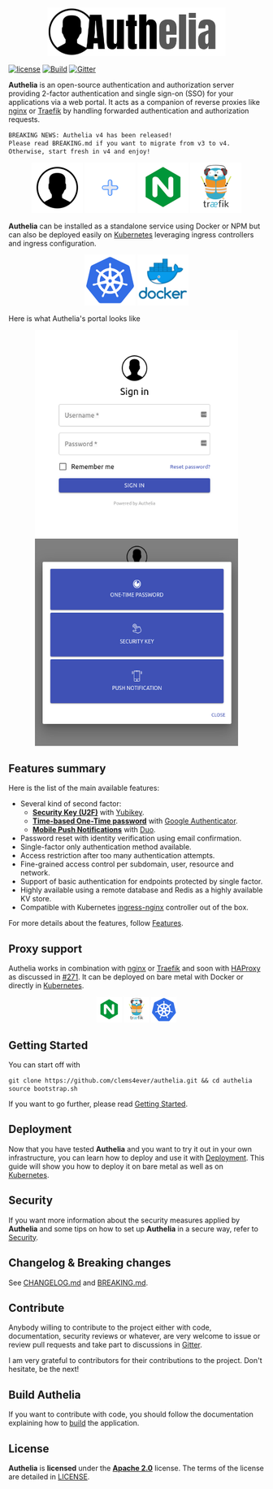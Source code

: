 <p align="center">
  <img src="./docs/images/authelia-title.png" width="350" title="Authelia">
</p>

  [![license](https://img.shields.io/badge/license-Apache%202.0-green.svg)][Apache 2.0]
  [![Build](https://travis-ci.org/clems4ever/authelia.svg?branch=master)](https://travis-ci.org/clems4ever/authelia)
  [![Gitter](https://img.shields.io/gitter/room/badges/shields.svg)](https://gitter.im/authelia/general?utm_source=share-link&utm_medium=link&utm_campaign=share-link)

**Authelia** is an open-source authentication and authorization server
providing 2-factor authentication and single sign-on (SSO) for your
applications via a web portal.
It acts as a companion of reverse proxies like [nginx] or [Traefik] by handling forwarded authentication and authorization requests.

    BREAKING NEWS: Authelia v4 has been released!
    Please read BREAKING.md if you want to migrate from v3 to v4. Otherwise, start fresh in v4 and enjoy!


<p align="center">
  <img src="./docs/images/logos/authelia.logo.png" height="100"/>
  <img src="./docs/images/plus.png" height="100"/>
  <img src="./docs/images/logos/nginx.logo.png" height="100"/>
  <img src="./docs/images/logos/traefik.logo.png" height="100"/>  
</p>

**Authelia** can be installed as a standalone service using Docker or NPM
but can also be deployed easily on [Kubernetes] leveraging ingress controllers and ingress configuration.

<p align="center">
  <img src="./docs/images/logos/kubernetes.logo.png" height="100"/>
  <img src="./docs/images/logos/docker.logo.png" width="100">
</p>

Here is what Authelia's portal looks like

<p align="center">
  <img src="./docs/images/1FA.png" width="400" />
  <img src="./docs/images/2FA-METHODS.png" width="400" />
</p>

## Features summary

Here is the list of the main available features:

* Several kind of second factor:
  * **[Security Key (U2F)](./docs/2factor/security-key.md)** with [Yubikey].
  * **[Time-based One-Time password](./docs/2factor/time-based-one-time-password.md)** with [Google Authenticator].
  * **[Mobile Push Notifications](./docs/2factor/duo-push-notifications.md)** with [Duo](https://duo.com/).
* Password reset with identity verification using email confirmation.
* Single-factor only authentication method available.
* Access restriction after too many authentication attempts.
* Fine-grained access control per subdomain, user, resource and network.
* Support of basic authentication for endpoints protected by single factor.
* Highly available using a remote database and Redis as a highly available KV store.
* Compatible with Kubernetes [ingress-nginx](https://github.com/kubernetes/ingress-nginx) controller out of the box.

For more details about the features, follow [Features](./docs/features.md).

## Proxy support

Authelia works in combination with [nginx] or [Traefik] and soon with [HAProxy] as discussed in
[#271](https://github.com/clems4ever/authelia/issues/271). It can be deployed on bare metal with
Docker or directly in [Kubernetes].

<p align="center">
  <img src="./docs/images/logos/nginx.logo.png" height="50"/>
  <img src="./docs/images/logos/traefik.logo.png" height="50"/> 
  <img src="./docs/images/logos/kubernetes.logo.png" height="50"/> 
</p>

## Getting Started

You can start off with

    git clone https://github.com/clems4ever/authelia.git && cd authelia
    source bootstrap.sh

If you want to go further, please read [Getting Started](./docs/getting-started.md).

## Deployment

Now that you have tested **Authelia** and you want to try it out in your own infrastructure,
you can learn how to deploy and use it with [Deployment](./docs/deployment-production.md).
This guide will show you how to deploy it on bare metal as well as on
[Kubernetes](https://kubernetes.io/).

## Security

If you want more information about the security measures applied by
**Authelia** and some tips on how to set up **Authelia** in a secure way,
refer to [Security](./docs/security.md).

## Changelog & Breaking changes

See [CHANGELOG.md](./CHANGELOG.md) and [BREAKING.md](./BREAKING.md).

## Contribute

Anybody willing to contribute to the project either with code, 
documentation, security reviews or whatever, are very welcome to issue
or review pull requests and take part to discussions in
[Gitter](https://gitter.im/authelia/general?utm_source=share-link&utm_medium=link&utm_campaign=share-link).

I am very grateful to contributors for their contributions to the project. Don't hesitate, be the next!

## Build Authelia

If you want to contribute with code, you should follow the documentation explaining how to [build](./docs/build-and-dev.md) the application.

## License

**Authelia** is **licensed** under the **[Apache 2.0]** license. The terms of the license are detailed
in [LICENSE](./LICENSE).


[Apache 2.0]: https://www.apache.org/licenses/LICENSE-2.0
[TOTP]: https://en.wikipedia.org/wiki/Time-based_One-time_Password_Algorithm
[Security Key]: https://www.yubico.com/about/background/fido/
[Yubikey]: https://www.yubico.com/products/yubikey-hardware/yubikey4/
[auth_request]: http://nginx.org/en/docs/http/ngx_http_auth_request_module.html
[Google Authenticator]: https://play.google.com/store/apps/details?id=com.google.android.apps.authenticator2&hl=en
[config.template.yml]: ./config.template.yml
[nginx]: https://www.nginx.com/
[Traefik]: https://traefik.io/
[HAproxy]: http://www.haproxy.org/
[Kubernetes]: https://kubernetes.io/
